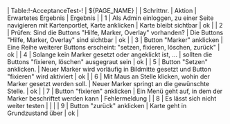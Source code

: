 | Table:!-AcceptanceTest-! | ${PAGE_NAME} |
| Schrittnr. | Aktion | Erwartetes Ergebnis | Ergebnis |
| 1 | Als Admin einloggen, zu einer Seite navigieren mit Kartenportlet, Karte anklicken | Karte bleibt sichtbar | ok |
| 2 | Prüfen: Sind die Buttons "Hilfe, Marker, Overlay" vorhanden? | Die Buttons "Hilfe, Marker, Overlay" sind sichtbar | ok |
| 3 | Button "Marker" anklicken | Eine Reihe weiterer Buttons erscheint: "setzen, fixieren, löschen, zurück" | ok |
| 4 | Solange kein Marker gesetzt oder angeklickt ist, ... | sollten die Buttons "fixieren, löschen" ausgegraut sein | ok |
| 5 | Button "Setzen" anklicken. | Neuer Marker wird vorläufig in Bildmitte gesetzt und Button "fixieren" wird aktiviert | ok |
| 6 | Mit Maus an Stelle klicken, wohin der Marker gesetzt werden soll. | Neuer Marker springt an die gewünschte Stelle. | ok |
| 7 | Button "fixieren" anklicken | Ein Menü geht auf, in dem der Marker beschriftet werden kann | Fehlermeldung |
| 8 | Es lässt sich nicht weiter testen | | |
| 9 | Button "zurück" anklicken | Karte geht in Grundzustand über | ok |
